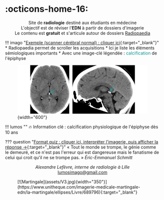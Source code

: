 # :octicons-home-16:

<p style="text-align: center">Site de <strong>radiologie</strong> destiné aux étudiants en médecine</br>L'objectif est de réviser l'<strong>EDN</strong> à partir de dossiers d'imagerie</br>
Le contenu est <strong>gratuit</strong> et s'articule autour de dossiers <a href="https://radiopaedia.org/?lang=gb"target="_blank">Radiopaedia</a></p>

!!! imago "[Exemple (scanner cérébral normal) : cliquer ici](https://radiopaedia.org/cases/35508/studies/36999?lang=gb){:target="_blank"}"
    * Radiopaedia permet de scroller les acquisitions
    * Ici je liste les éléments sémiologiques importants
    * Avec une image-clé légendée : <span style="color:#009193">calcification</span> de l'épiphyse
    <figure markdown="span">
        ![](assets/35508.jpg){width="600"}
    </figure>
    !!! lumos ""
        :fire: Information clé : calcification physiologique de l'épiphyse dès 10 ans
    
??? question "[Format quiz : cliquer ici, interpréter l'imagerie, puis afficher la réponse →](https://radiopaedia.org/cases/23526/studies/23629?lang=gb){:target="_blank"}"
    « Tout le monde se trompe, le génie comme le demeuré, et ce n'est pas l'erreur qui est dangereuse mais le fanatisme de celui qui croit qu'il ne se trompe pas. » _Éric-Emmanuel Schmitt_

<p style="text-align: center"><i>Alexandre Lefèvre, interne de radiologie à Lille</br></i><a href="mailto:lumosimago@gmail.com">lumosimago@gmail.com</a></br></p>

<figure markdown="span">
  [![Martingale](assets/V3.jpg){width="350"}](https://www.unitheque.com/imagerie-medicale-martingale-edn/la-martingale/ellipses/Livre/689796){:target="_blank"}
</figure>